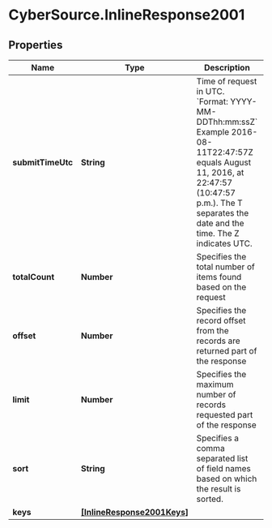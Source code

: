 # CyberSource.InlineResponse2001

## Properties
Name | Type | Description | Notes
------------ | ------------- | ------------- | -------------
**submitTimeUtc** | **String** | Time of request in UTC. &#x60;Format: YYYY-MM-DDThh:mm:ssZ&#x60;  Example 2016-08-11T22:47:57Z equals August 11, 2016, at 22:47:57 (10:47:57 p.m.). The T separates the date and the time. The Z indicates UTC.  | [optional] 
**totalCount** | **Number** | Specifies the total number of items found based on the request | [optional] 
**offset** | **Number** | Specifies the record offset from the records are returned part of the response | [optional] 
**limit** | **Number** | Specifies the maximum number of records requested part of the response | [optional] 
**sort** | **String** | Specifies a comma separated list of field names based on which the result is sorted. | [optional] 
**keys** | [**[InlineResponse2001Keys]**](InlineResponse2001Keys.md) |  | [optional] 


